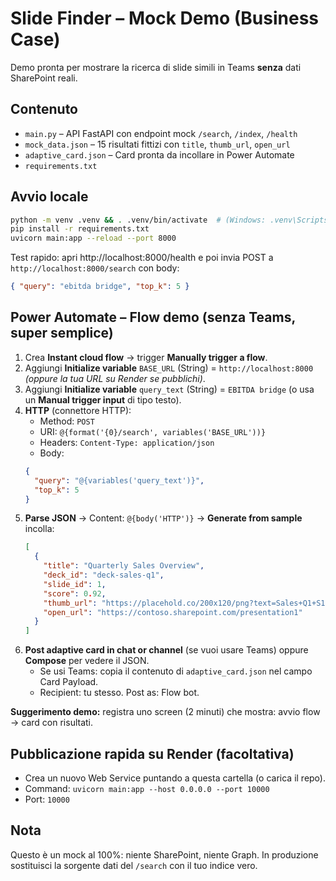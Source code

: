 # Slide Finder – Mock Demo (Business Case)

Demo pronta per mostrare la ricerca di slide simili in Teams **senza** dati SharePoint reali.

## Contenuto
- `main.py` – API FastAPI con endpoint mock `/search`, `/index`, `/health`
- `mock_data.json` – 15 risultati fittizi con `title`, `thumb_url`, `open_url`
- `adaptive_card.json` – Card pronta da incollare in Power Automate
- `requirements.txt`

## Avvio locale
```bash
python -m venv .venv && . .venv/bin/activate  # (Windows: .venv\Scripts\activate)
pip install -r requirements.txt
uvicorn main:app --reload --port 8000
```
Test rapido: apri http://localhost:8000/health e poi invia POST a `http://localhost:8000/search` con body:
```json
{ "query": "ebitda bridge", "top_k": 5 }
```

## Power Automate – Flow demo (senza Teams, super semplice)
1. Crea **Instant cloud flow** → trigger **Manually trigger a flow**.
2. Aggiungi **Initialize variable** `BASE_URL` (String) = `http://localhost:8000` *(oppure la tua URL su Render se pubblichi)*.
3. Aggiungi **Initialize variable** `query_text` (String) = `EBITDA bridge` (o usa un **Manual trigger input** di tipo testo).
4. **HTTP** (connettore HTTP):  
   - Method: `POST`  
   - URI: `@{format('{0}/search', variables('BASE_URL'))}`  
   - Headers: `Content-Type: application/json`  
   - Body:
   ```json
   {
     "query": "@{variables('query_text')}",
     "top_k": 5
   }
   ```
5. **Parse JSON** → Content: `@{body('HTTP')}` → **Generate from sample** incolla:
   ```json
   [
     {
       "title": "Quarterly Sales Overview",
       "deck_id": "deck-sales-q1",
       "slide_id": 1,
       "score": 0.92,
       "thumb_url": "https://placehold.co/200x120/png?text=Sales+Q1+S1",
       "open_url": "https://contoso.sharepoint.com/presentation1"
     }
   ]
   ```
6. **Post adaptive card in chat or channel** (se vuoi usare Teams) oppure **Compose** per vedere il JSON.  
   - Se usi Teams: copia il contenuto di `adaptive_card.json` nel campo Card Payload.  
   - Recipient: tu stesso. Post as: Flow bot.

**Suggerimento demo:** registra uno screen (2 minuti) che mostra: avvio flow → card con risultati.

## Pubblicazione rapida su Render (facoltativa)
- Crea un nuovo Web Service puntando a questa cartella (o carica il repo).  
- Command: `uvicorn main:app --host 0.0.0.0 --port 10000`  
- Port: `10000`

## Nota
Questo è un mock al 100%: niente SharePoint, niente Graph. In produzione sostituisci la sorgente dati del `/search` con il tuo indice vero.